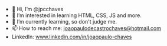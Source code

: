 - 👋 Hi, I’m @jpcchaves
- 👀 I’m interested in learning HTML, CSS, JS and more.
- 🌱 I’m currently learning, so don't judge me.
- 📫 How to reach me: joaopaulodecastrochaves@hotmail.com
- LinkedIn: www.linkedin.com/in/joaopaulo-chaves


<!---
jpcchaves/jpcchaves is a ✨ special ✨ repository because its `README.md` (this file) appears on your GitHub profile.
You can click the Preview link to take a look at your changes.
--->
